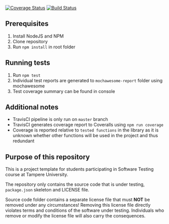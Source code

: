 [![Coverage Status](https://coveralls.io/repos/github/temezeta/COMP.SE.200-2021-2022-1/badge.svg?branch=master)](https://coveralls.io/github/temezeta/COMP.SE.200-2021-2022-1?branch=master)
[![Build Status](https://app.travis-ci.com/temezeta/COMP.SE.200-2021-2022-1.svg?branch=master)](https://app.travis-ci.com/temezeta/COMP.SE.200-2021-2022-1)

## Prerequisites

1.  Install NodeJS and NPM
2.  Clone repository
3.  Run `npm install` in root folder

## Running tests

1.  Run `npm test`
2.  Individual test reports are generated to `mochawesome-report` folder using mochawesome
3.  Test coverage summary can be found in console

## Additional notes

- TravisCI pipeline is only run on `master` branch
- TravisCI generates coverage report to Coveralls using `npm run coverage`
- Coverage is reported relative to `tested functions` in the library as it is unknown whether other functions will be used in the project and thus redundant

## Purpose of this repository

This is a project template for students participating in Software Testing course
at Tampere University.

The repository only contains the source code that is under testing, `package.json` skeleton
and LICENSE file.

Source code folder contains a separate license file that must **NOT** be removed under any circumstances!
Removing this license file directly violates terms and conditions of the software under testing.
Individuals who remove or modify the license file will also carry the consequences.
